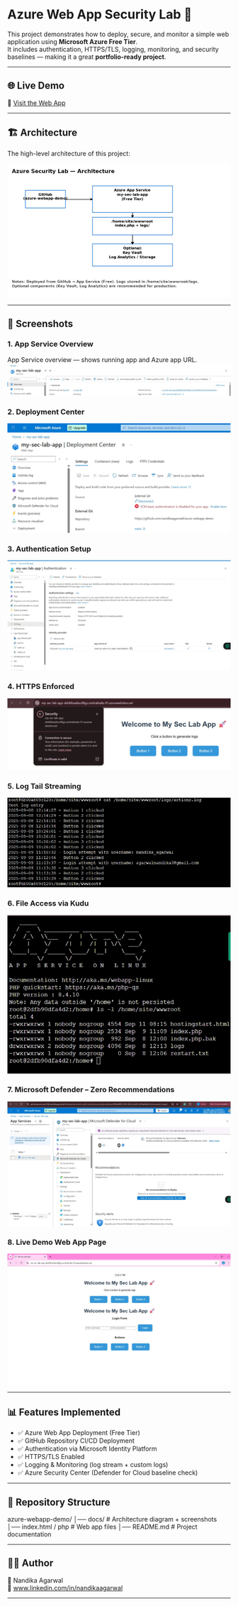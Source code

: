 # Azure Web App Security Lab 🚀

This project demonstrates how to deploy, secure, and monitor a simple web application using **Microsoft Azure Free Tier**.  
It includes authentication, HTTPS/TLS, logging, monitoring, and security baselines — making it a great **portfolio-ready project**.

---

## 🌐 Live Demo

🔗 [Visit the Web App](https://my-sec-lab-app-deh6fneafacvf8gz.centralindia-01.azurewebsites.net)

---

## 🏗️ Architecture

The high-level architecture of this project:

![Architecture](docs/architecture.png)

---

## 📸 Screenshots

### 1. App Service Overview  
App Service overview — shows running app and Azure app URL.
![App Overview](docs/01_app_overview.png.jpg)

### 2. Deployment Center  
![Deployment Center](docs/02_deployment_center..jpg)

### 3. Authentication Setup  
![Authentication](docs/03_authentication.jpg)

### 4. HTTPS Enforced  
![HTTPS Connected](docs/04_https_connected.jpg)

### 5. Log Tail Streaming  
![Log Tail](docs/06_log_tail.jpg)

### 6. File Access via Kudu  
![Kudu Files](docs/07_kudu_files.jpg)

### 7. Microsoft Defender – Zero Recommendations  
![Defender Recommendations](docs/08_defender_zero_recs.jpg)

### 8. Live Demo Web App Page  
![Demo App](docs/10_demo_app_page.jpg)

---

## 📊 Features Implemented

- ✅ Azure Web App Deployment (Free Tier)  
- ✅ GitHub Repository CI/CD Deployment  
- ✅ Authentication via Microsoft Identity Platform  
- ✅ HTTPS/TLS Enabled  
- ✅ Logging & Monitoring (log stream + custom logs)  
- ✅ Azure Security Center (Defender for Cloud baseline check)  

---

## 📂 Repository Structure
azure-webapp-demo/
│── docs/ # Architecture diagram + screenshots
│── index.html / php # Web app files
│── README.md # Project documentation


---

## 🧑‍💻 Author

👤 Nandika Agarwal  
📧 www.linkedin.com/in/nandikaagarwal

---

